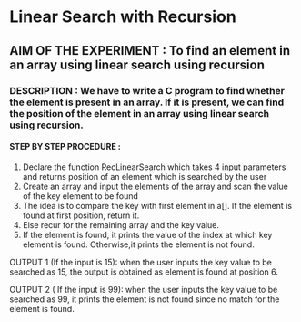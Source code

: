 
# Linear Search with Recursion
## AIM OF THE EXPERIMENT : To find an element in an array using linear search using recursion
### DESCRIPTION : We have to write a C program to find whether the element is present in an array. If it is present, we can find the position of the element in an array using linear search using recursion.
#### STEP BY STEP PROCEDURE :
1. Declare the function RecLinearSearch which takes 4 input parameters and returns position of an element which is searched by the user
2. Create an array and input the elements of the array and scan the value of the key element to be found
3. The idea is to compare the key with first element in a[]. If the element is found at first position, return it.
4. Else recur for the remaining array and the key value.
5. If the element is found, it prints the value of the index at which key element is found. Otherwise,it prints the element is not found.
  
  
OUTPUT 1 (If the input is 15): when the user inputs the key value to be searched as 15, the output is obtained as element is found at position 6.

OUTPUT 2 ( If the input is 99): when the user inputs the key value to be searched as 99, it prints the element is not found since no match for the element is found.
